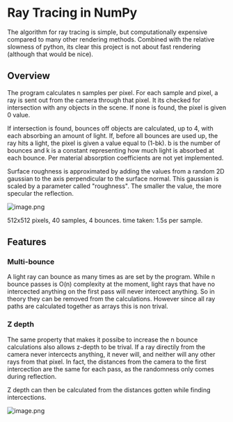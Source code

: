 # Ray Tracing in NumPy
The algorithm for ray tracing is simple, but computationally expensive compared to many other rendering methods. Combined with the relative slowness of python, its clear this project is not about fast rendering (although that would be nice). 

## Overview
The program calculates n samples per pixel. For each sample and pixel, a ray is sent out from the camera through that pixel. It its checked for intersection with any objects in the scene. If none is found, the pixel is given 0 value. 

If intersection is found, bounces off objects are calculated, up to 4, with each absorbing an amount of light. If, before all bounces are used up, the ray hits a light, the pixel is given a value equal to (1-bk). b is the number of bounces and k is a constant representing how much light is absorbed at each bounce. Per material absorption coefficients are not yet implemented.

Surface roughness is approximated by adding the values from a random 2D gaussian to the axis perpendicular to the surface normal. This gaussian is scaled by a parameter called "roughness". The smaller the value, the more specular the reflection.

![image.png](https://i.postimg.cc/tCvh04jt/image.png)

512x512 pixels, 40 samples, 4 bounces. time taken: 1.5s per sample. 

## Features

### Multi-bounce 
A light ray can bounce as many times as are set by the program. While n bounce passes is O(n) complexity at the moment, light rays that have no intercected anything on the first pass will never intercect anything. So in theory they can be removed from the calculations. However since all ray paths are calculated together as arrays this is non trival. 


### Z depth
The same property that makes it possibe to increase the n bounce calculations also allows z-depth to be trival. If a ray directily from the camera never intercects anything, it never will, and neither will any other rays from that pixel. In fact, the distances from the camera to the first intercection are the same for each pass, as the randomness only comes during reflection.

Z depth can then be calculated from the distances gotten while finding intercections. 

![image.png](https://i.postimg.cc/YSms2c44/image.png)
 
 
